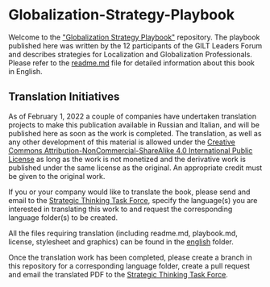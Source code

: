 # Globalization-Strategy-Playbook
Welcome to the ["Globalization Strategy Playbook"](https://github.com/GILT-Forum/Globalization-Strategy-Playbook/blob/main/english/playbook.md) repository. The playbook published here was written by the 12 participants of the GILT Leaders Forum and describes strategies for Localization and Globalization Professionals. Please refer to the [readme.md](https://github.com/GILT-Forum/Globalization-Strategy-Playbook/blob/main/english/README.md) file for detailed information about this book in English.


## Translation Initiatives
As of February 1, 2022 a couple of companies have undertaken translation projects to make this publication available in Russian and Italian, and will be published here as soon as the work is completed. The translation, as well as any other development of this material is allowed under the [Creative Commons Attribution-NonCommercial-ShareAlike 4.0 International Public License](https://creativecommons.org/licenses/by-nc-sa/4.0/deed.en) as long as the work is not monetized and the derivative work is published under the same license as the original. An appropriate credit must be given to the original work.

If you or your company would like to translate the book, please send and email to the [Strategic Thinking Task Force](mailto:StrategyPlaybook@gmail.com), specify the language(s) you are interested in translating this work to and request the corresponding language folder(s) to be created. 

All the files requiring translation (including readme.md, playbook.md, license, stylesheet and graphics) can be found in the [english](https://github.com/GILT-Forum/Globalization-Strategy-Playbook/tree/main/english) folder.

Once the translation work has been completed, please create a branch in this repository for a corresponding language folder, create a pull request and email the translated PDF to the [Strategic Thinking Task Force](mailto:StrategyPlaybook@gmail.com).

